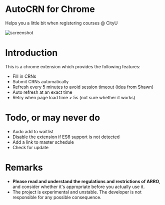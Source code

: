 # AutoCRN for Chrome

Helps you a little bit when registering courses @ CityU

![screenshot](https://raw.githubusercontent.com/lhc70000/AutoCRN_Chrome/images/screenshot.png)

# Introduction

This is a chrome extension which provides the following features:
- Fill in CRNs
- Submit CRNs automatically
- Refresh every 5 minutes to avoid session timeout (idea from Shawn)
- Auto refresh at an exact time
- Retry when page load time > 5s (not sure whether it works)

# Todo, or may never do

- Audo add to waitlist
- Disable the extension if ES6 support is not detected
- Add a link to master schedule
- Check for update

# Remarks

- **Please read and understand the regulations and restrictions of ARRO**, and consider whether it's appropriate before you actually use it.
- The project is experimental and unstable. The developer is not responsible for any possible consequence.
